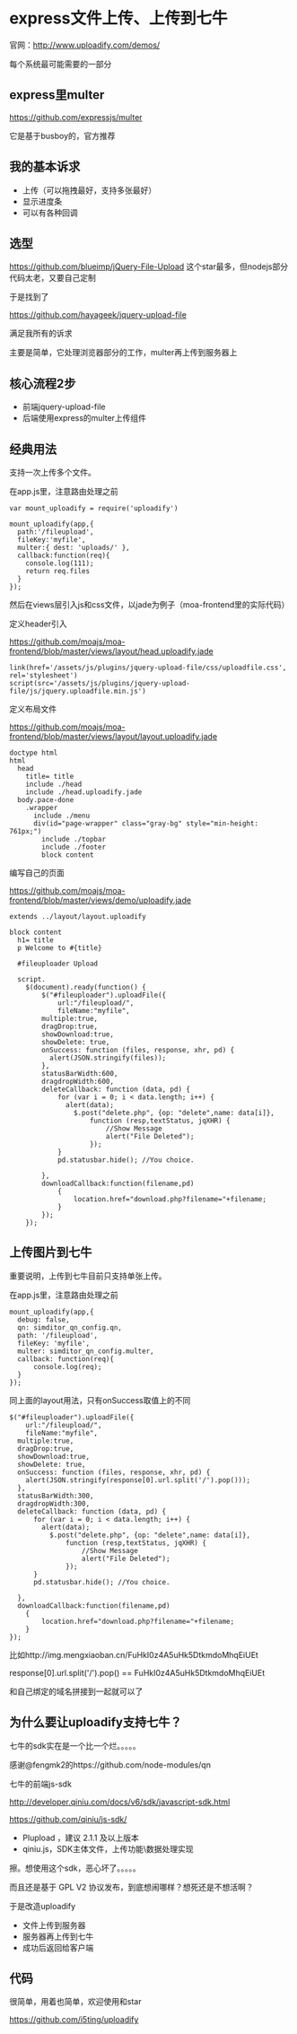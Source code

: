 # express文件上传、上传到七牛

官网：http://www.uploadify.com/demos/

每个系统最可能需要的一部分

## express里multer

https://github.com/expressjs/multer

它是基于busboy的，官方推荐


## 我的基本诉求

- 上传（可以拖拽最好，支持多张最好）
- 显示进度条
- 可以有各种回调

## 选型

https://github.com/blueimp/jQuery-File-Upload 这个star最多，但nodejs部分代码太老，又要自己定制

于是找到了

https://github.com/hayageek/jquery-upload-file

满足我所有的诉求

主要是简单，它处理浏览器部分的工作，multer再上传到服务器上

## 核心流程2步

- 前端jquery-upload-file
- 后端使用express的multer上传组件


## 经典用法

支持一次上传多个文件。

在app.js里，注意路由处理之前

```
var mount_uploadify = require('uploadify')

mount_uploadify(app,{
  path:'/fileupload',
  fileKey:'myfile',
  multer:{ dest: 'uploads/' },
  callback:function(req){
    console.log(111);
    return req.files
  }
});
```


然后在views层引入js和css文件，以jade为例子（moa-frontend里的实际代码）

定义header引入

https://github.com/moajs/moa-frontend/blob/master/views/layout/head.uploadify.jade

````
link(href='/assets/js/plugins/jquery-upload-file/css/uploadfile.css', rel='stylesheet')
script(src='/assets/js/plugins/jquery-upload-file/js/jquery.uploadfile.min.js')
````

定义布局文件

https://github.com/moajs/moa-frontend/blob/master/views/layout/layout.uploadify.jade


```
doctype html
html
  head
    title= title
    include ./head
    include ./head.uploadify.jade
  body.pace-done
    .wrapper
      include ./menu
      div(id="page-wrapper" class="gray-bg" style="min-height: 761px;")
        include ./topbar
        include ./footer
        block content 
```

编写自己的页面

https://github.com/moajs/moa-frontend/blob/master/views/demo/uploadify.jade

```
extends ../layout/layout.uploadify

block content
  h1= title
  p Welcome to #{title}

  #fileuploader Upload
    
  script.
    $(document).ready(function() {
    	$("#fileuploader").uploadFile({
    		url:"/fileupload/",
    		fileName:"myfile",
        multiple:true,
        dragDrop:true,
        showDownload:true,
        showDelete: true,
        onSuccess: function (files, response, xhr, pd) {
          alert(JSON.stringify(files));
        },
        statusBarWidth:600,
        dragdropWidth:600,
        deleteCallback: function (data, pd) {
            for (var i = 0; i < data.length; i++) {
              alert(data);
                $.post("delete.php", {op: "delete",name: data[i]},
                    function (resp,textStatus, jqXHR) {
                        //Show Message	
                        alert("File Deleted");
                    });
            }
            pd.statusbar.hide(); //You choice.

        },
        downloadCallback:function(filename,pd)
        	{
        		location.href="download.php?filename="+filename;
        	}
    	});
    });
```

## 上传图片到七牛

重要说明，上传到七牛目前只支持单张上传。

在app.js里，注意路由处理之前

```
mount_uploadify(app,{
  debug: false,
  qn: simditor_qn_config.qn,
  path: '/fileupload',
  fileKey: 'myfile',
  multer: simditor_qn_config.multer,
  callback: function(req){
      console.log(req);
  }
});
```

同上面的layout用法，只有onSuccess取值上的不同

```
$("#fileuploader").uploadFile({
    url:"/fileupload/",
    fileName:"myfile",
  multiple:true,
  dragDrop:true,
  showDownload:true,
  showDelete: true,
  onSuccess: function (files, response, xhr, pd) {
    alert(JSON.stringify(response[0].url.split('/').pop()));
  },
  statusBarWidth:300,
  dragdropWidth:300,
  deleteCallback: function (data, pd) {
      for (var i = 0; i < data.length; i++) {
        alert(data);
          $.post("delete.php", {op: "delete",name: data[i]},
              function (resp,textStatus, jqXHR) {
                  //Show Message    
                  alert("File Deleted");
              });
      }
      pd.statusbar.hide(); //You choice.

  },
  downloadCallback:function(filename,pd)
    {
        location.href="download.php?filename="+filename;
    }
});
```


比如http://img.mengxiaoban.cn/FuHkI0z4A5uHk5DtkmdoMhqEiUEt

response[0].url.split('/').pop() == FuHkI0z4A5uHk5DtkmdoMhqEiUEt

和自己绑定的域名拼接到一起就可以了


## 为什么要让uploadify支持七牛？

七牛的sdk实在是一个比一个烂。。。。。

感谢@fengmk2的https://github.com/node-modules/qn

七牛的前端js-sdk

http://developer.qiniu.com/docs/v6/sdk/javascript-sdk.html

https://github.com/qiniu/js-sdk/

- Plupload ，建议 2.1.1 及以上版本
- qiniu.js，SDK主体文件，上传功能\数据处理实现

擦。想使用这个sdk，恶心坏了。。。。。

而且还是基于 GPL V2 协议发布，到底想闹哪样？想死还是不想活啊？

于是改造uploadify

- 文件上传到服务器
- 服务器再上传到七牛
- 成功后返回给客户端

## 代码

很简单，用着也简单，欢迎使用和star

https://github.com/i5ting/uploadify
